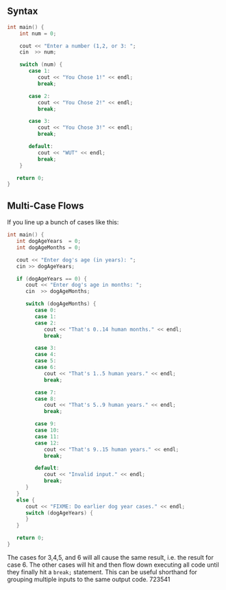 

## Syntax

```cpp
int main() {
    int num = 0;

    cout << "Enter a number (1,2, or 3: ";
    cin  >> num;

    switch (num) {
       case 1:
          cout << "You Chose 1!" << endl;
          break;

       case 2:
          cout << "You Chose 2!" << endl;
          break;

       case 3:
          cout << "You Chose 3!" << endl;
          break;

       default:
          cout << "WUT" << endl;
          break;
    }

   return 0;
}
```

## Multi-Case Flows

If you line up a bunch of cases like this:

```cpp
int main() {
   int dogAgeYears  = 0;
   int dogAgeMonths = 0;

   cout << "Enter dog's age (in years): ";
   cin >> dogAgeYears;

   if (dogAgeYears == 0) {
      cout << "Enter dog's age in months: ";
      cin  >> dogAgeMonths;

      switch (dogAgeMonths) {
         case 0:
         case 1:
         case 2:
            cout << "That's 0..14 human months." << endl;
            break;

         case 3:
         case 4:
         case 5:
         case 6:
            cout << "That's 1..5 human years." << endl;
            break;

         case 7:
         case 8:
            cout << "That's 5..9 human years." << endl;
            break;

         case 9:
         case 10:
         case 11:
         case 12:
            cout << "That's 9..15 human years." << endl;
            break;

         default:
            cout << "Invalid input." << endl;
            break;
      }
   }
   else {
      cout << "FIXME: Do earlier dog year cases." << endl;
      switch (dogAgeYears) {
      }
   }

   return 0;
}
```

The cases for 3,4,5, and 6 will all cause the same result, i.e. the result for case 6. The other cases will hit and then flow down executing all code until they finally hit a `break;` statement. This can be useful shorthand for grouping multiple inputs to the same output code. 723541
